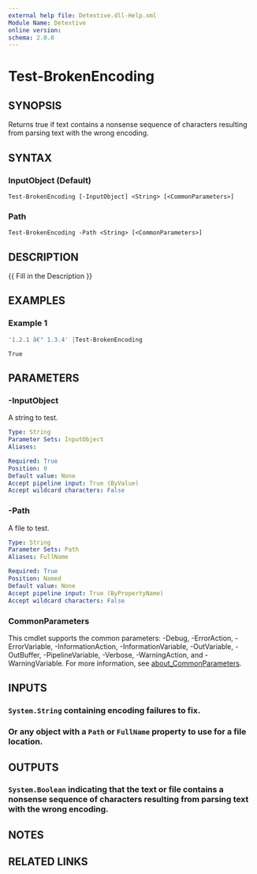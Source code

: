 ```yaml
---
external help file: Detextive.dll-Help.xml
Module Name: Detextive
online version:
schema: 2.0.0
---
```


# Test-BrokenEncoding

## SYNOPSIS
Returns true if text contains a nonsense sequence of characters resulting from parsing text with the wrong encoding.

## SYNTAX

### InputObject (Default)
```
Test-BrokenEncoding [-InputObject] <String> [<CommonParameters>]
```

### Path
```
Test-BrokenEncoding -Path <String> [<CommonParameters>]
```

## DESCRIPTION
{{ Fill in the Description }}

## EXAMPLES

### Example 1
```ps1
'1.2.1 â€" 1.3.4' |Test-BrokenEncoding
```

```
True
```

## PARAMETERS

### -InputObject
A string to test.

```yaml
Type: String
Parameter Sets: InputObject
Aliases:

Required: True
Position: 0
Default value: None
Accept pipeline input: True (ByValue)
Accept wildcard characters: False
```

### -Path
A file to test.

```yaml
Type: String
Parameter Sets: Path
Aliases: FullName

Required: True
Position: Named
Default value: None
Accept pipeline input: True (ByPropertyName)
Accept wildcard characters: False
```

### CommonParameters
This cmdlet supports the common parameters: -Debug, -ErrorAction, -ErrorVariable, -InformationAction, -InformationVariable, -OutVariable, -OutBuffer, -PipelineVariable, -Verbose, -WarningAction, and -WarningVariable. For more information, see [about_CommonParameters](http://go.microsoft.com/fwlink/?LinkID=113216).

## INPUTS

### `System.String` containing encoding failures to fix.

### Or any object with a `Path` or `FullName` property to use for a file location.

## OUTPUTS

### `System.Boolean` indicating that the text or file contains a nonsense sequence of characters resulting from parsing text with the wrong encoding.

## NOTES

## RELATED LINKS
